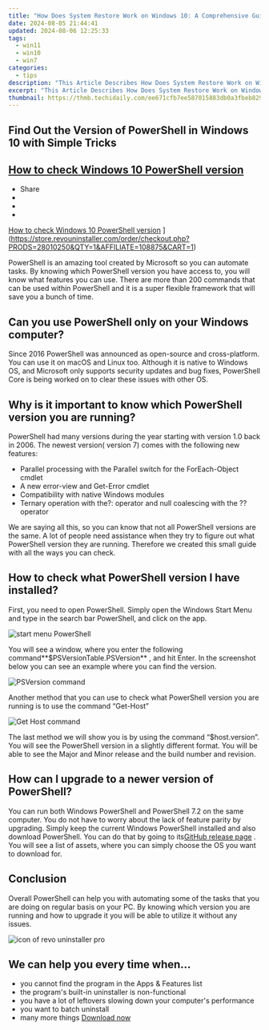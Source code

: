 ```yaml
---
title: "How Does System Restore Work on Windows 10: A Comprehensive Guide"
date: 2024-08-05 21:44:41
updated: 2024-08-06 12:25:33
tags:
  - win11
  - win10
  - win7
categories:
  - tips
description: "This Article Describes How Does System Restore Work on Windows 10: A Comprehensive Guide"
excerpt: "This Article Describes How Does System Restore Work on Windows 10: A Comprehensive Guide"
thumbnail: https://thmb.techidaily.com/ee671cfb7ee587015883db0a3fbeb82905b8663f1657e5b249344fa4f87d839d.jpg
---
```


## Find Out the Version of PowerShell in Windows 10 with Simple Tricks

## [How to check Windows 10 PowerShell version](https://store.revouninstaller.com/order/checkout.php?PRODS=28010250&QTY=1&AFFILIATE=108875&CART=1)

* Share
* [](http://www.facebook.com/share.php?u=https://www.revouninstaller.com/blog/how-to-check-windows-10-powershell-version/&title=How+to+check+Windows+10+PowerShell+version)
* [](https://twitter.com/intent/tweet?text=How+to+check+Windows+10+PowerShell+version&url=https://www.revouninstaller.com/blog/how-to-check-windows-10-powershell-version/ "Click to share on Twitter")
* [](https://store.revouninstaller.com/order/checkout.php?PRODS=28010250&QTY=1&AFFILIATE=108875&CART=1)

[How to check Windows 10 PowerShell version](https://f057a20f961f56a72089-b74530d2d26278124f446233f95622ef.ssl.cf1.rackcdn.com/site/blog/check-win10-powershell-version/cover.png) ](https://store.revouninstaller.com/order/checkout.php?PRODS=28010250&QTY=1&AFFILIATE=108875&CART=1)

 PowerShell is an amazing tool created by Microsoft so you can automate tasks. By knowing which PowerShell version you have access to, you will know what features you can use. There are more than 200 commands that can be used within PowerShell and it is a super flexible framework that will save you a bunch of time.

## Can you use PowerShell only on your Windows computer?

 Since 2016 PowerShell was announced as open-source and cross-platform. You can use it on macOS and Linux too. Although it is native to Windows OS, and Microsoft only supports security updates and bug fixes, PowerShell Core is being worked on to clear these issues with other OS.

## Why is it important to know which PowerShell version you are running?

 PowerShell had many versions during the year starting with version 1.0 back in 2006\. The newest version( version 7) comes with the following new features:

* Parallel processing with the Parallel switch for the ForEach-Object cmdlet
* A new error-view and Get-Error cmdlet
* Compatibility with native Windows modules
* Ternary operation with the?: operator and null coalescing with the ?? operator

 We are saying all this, so you can know that not all PowerShell versions are the same. A lot of people need assistance when they try to figure out what PowerShell version they are running. Therefore we created this small guide with all the ways you can check.

## How to check what PowerShell version I have installed?

 First, you need to open PowerShell. Simply open the Windows Start Menu and type in the search bar PowerShell, and click on the app.

![start menu PowerShell](https://f057a20f961f56a72089-b74530d2d26278124f446233f95622ef.ssl.cf1.rackcdn.com/site/blog/check-win10-powershell-version/start-menu-powershell.png)

 You will see a window, where you enter the following command**$PSVersionTable.PSVersion** , and hit Enter. In the screenshot below you can see an example where you can find the version.

![PSVersion command](https://f057a20f961f56a72089-b74530d2d26278124f446233f95622ef.ssl.cf1.rackcdn.com/site/blog/check-win10-powershell-version/powershell-version-1.png)

 Another method that you can use to check what PowerShell version you are running is to use the command “Get-Host”

![Get Host command](https://f057a20f961f56a72089-b74530d2d26278124f446233f95622ef.ssl.cf1.rackcdn.com/site/blog/check-win10-powershell-version/powershell-version-2.png)

 The last method we will show you is by using the command “$host.version”. You will see the PowerShell version in a slightly different format. You will be able to see the Major and Minor release and the build number and revision.

## How can I upgrade to a newer version of PowerShell?

 You can run both Windows PowerShell and PowerShell 7.2 on the same computer. You do not have to worry about the lack of feature parity by upgrading. Simply keep the current Windows PowerShell installed and also download PowerShell. You can do that by going to its[GitHub release page](https://github.com/PowerShell/PowerShell/releases) . You will see a list of assets, where you can simply choose the OS you want to download for.

## Conclusion

 Overall PowerShell can help you with automating some of the tasks that you are doing on regular basis on your PC. By knowing which version you are running and how to upgrade it you will be able to utilize it without any issues.

![icon of revo uninstaller pro](https://f057a20f961f56a72089-b74530d2d26278124f446233f95622ef.ssl.cf1.rackcdn.com/site/icons/rup5-64.png)

## We can help you every time when…

* you cannot find the program in the Apps & Features list
* the program's built-in uninstaller is non-functional
* you have a lot of leftovers slowing down your computer's performance
* you want to batch uninstall
* many more things
[Download now](https://store.revouninstaller.com/order/checkout.php?PRODS=28010250&QTY=1&AFFILIATE=108875&CART=1)

<ins class="adsbygoogle"
     style="display:block"
     data-ad-format="autorelaxed"
     data-ad-client="ca-pub-7571918770474297"
     data-ad-slot="1223367746"></ins>



<ins class="adsbygoogle"
     style="display:block"
     data-ad-client="ca-pub-7571918770474297"
     data-ad-slot="8358498916"
     data-ad-format="auto"
     data-full-width-responsive="true"></ins>
